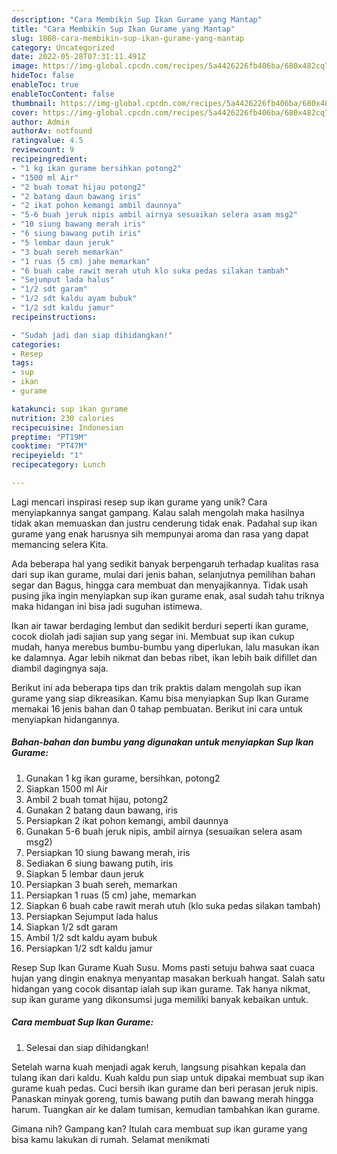 ```yaml
---
description: "Cara Membikin Sup Ikan Gurame yang Mantap"
title: "Cara Membikin Sup Ikan Gurame yang Mantap"
slug: 1860-cara-membikin-sup-ikan-gurame-yang-mantap
category: Uncategorized
date: 2022-05-28T07:31:11.491Z
image: https://img-global.cpcdn.com/recipes/5a4426226fb406ba/680x482cq70/sup-ikan-gurame-foto-resep-utama.jpg
hideToc: false
enableToc: true
enableTocContent: false
thumbnail: https://img-global.cpcdn.com/recipes/5a4426226fb406ba/680x482cq70/sup-ikan-gurame-foto-resep-utama.jpg
cover: https://img-global.cpcdn.com/recipes/5a4426226fb406ba/680x482cq70/sup-ikan-gurame-foto-resep-utama.jpg
author: Admin
authorAv: notfound
ratingvalue: 4.5
reviewcount: 9
recipeingredient:
- "1 kg ikan gurame bersihkan potong2"
- "1500 ml Air"
- "2 buah tomat hijau potong2"
- "2 batang daun bawang iris"
- "2 ikat pohon kemangi ambil daunnya"
- "5-6 buah jeruk nipis ambil airnya sesuaikan selera asam msg2"
- "10 siung bawang merah iris"
- "6 siung bawang putih iris"
- "5 lembar daun jeruk"
- "3 buah sereh memarkan"
- "1 ruas (5 cm) jahe memarkan"
- "6 buah cabe rawit merah utuh klo suka pedas silakan tambah"
- "Sejumput lada halus"
- "1/2 sdt garam"
- "1/2 sdt kaldu ayam bubuk"
- "1/2 sdt kaldu jamur"
recipeinstructions:

- "Sudah jadi dan siap dihidangkan!"
categories:
- Resep
tags:
- sup
- ikan
- gurame

katakunci: sup ikan gurame 
nutrition: 230 calories
recipecuisine: Indonesian
preptime: "PT19M"
cooktime: "PT47M"
recipeyield: "1"
recipecategory: Lunch

---
```





Lagi mencari inspirasi resep sup ikan gurame yang unik? Cara menyiapkannya sangat gampang. Kalau salah mengolah maka hasilnya tidak akan memuaskan dan justru cenderung tidak enak. Padahal sup ikan gurame yang enak harusnya sih mempunyai aroma dan rasa yang dapat memancing selera Kita.





Ada beberapa hal yang sedikit banyak berpengaruh terhadap kualitas rasa dari sup ikan gurame, mulai dari jenis bahan, selanjutnya pemilihan bahan segar dan Bagus, hingga cara membuat dan menyajikannya. Tidak usah pusing jika ingin menyiapkan sup ikan gurame enak,      asal sudah tahu triknya maka hidangan ini bisa jadi suguhan istimewa.














Ikan air tawar berdaging lembut dan sedikit berduri seperti ikan gurame, cocok diolah jadi sajian sup yang segar ini. Membuat sup ikan cukup mudah, hanya merebus bumbu-bumbu yang diperlukan, lalu masukan ikan ke dalamnya. Agar lebih nikmat dan bebas ribet, ikan lebih baik difillet dan diambil dagingnya saja.






Berikut ini ada beberapa tips dan trik praktis dalam mengolah sup ikan gurame yang siap dikreasikan. Kamu bisa menyiapkan Sup Ikan Gurame memakai 16 jenis bahan dan 0 tahap pembuatan. Berikut ini cara untuk menyiapkan hidangannya.

<!--inarticleads1-->

##### Bahan-bahan dan bumbu yang digunakan untuk menyiapkan Sup Ikan Gurame:

1. Gunakan 1 kg ikan gurame, bersihkan, potong2
1. Siapkan 1500 ml Air
1. Ambil 2 buah tomat hijau, potong2
1. Gunakan 2 batang daun bawang, iris
1. Persiapkan 2 ikat pohon kemangi, ambil daunnya
1. Gunakan 5-6 buah jeruk nipis, ambil airnya (sesuaikan selera asam msg2)
1. Persiapkan 10 siung bawang merah, iris
1. Sediakan 6 siung bawang putih, iris
1. Siapkan 5 lembar daun jeruk
1. Persiapkan 3 buah sereh, memarkan
1. Persiapkan 1 ruas (5 cm) jahe, memarkan
1. Siapkan 6 buah cabe rawit merah utuh (klo suka pedas silakan tambah)
1. Persiapkan Sejumput lada halus
1. Siapkan 1/2 sdt garam
1. Ambil 1/2 sdt kaldu ayam bubuk
1. Persiapkan 1/2 sdt kaldu jamur


Resep Sup Ikan Gurame Kuah Susu. Moms pasti setuju bahwa saat cuaca hujan yang dingin enaknya menyantap masakan berkuah hangat. Salah satu hidangan yang cocok disantap ialah sup ikan gurame. Tak hanya nikmat, sup ikan gurame yang dikonsumsi juga memiliki banyak kebaikan untuk. 

<!--inarticleads2-->

##### Cara membuat Sup Ikan Gurame:


1. Selesai dan siap dihidangkan!

Setelah warna kuah menjadi agak keruh, langsung pisahkan kepala dan tulang ikan dari kaldu. Kuah kaldu pun siap untuk dipakai membuat sup ikan gurame kuah pedas. Cuci bersih ikan gurame dan beri perasan jeruk nipis. Panaskan minyak goreng, tumis bawang putih dan bawang merah hingga harum. Tuangkan air ke dalam tumisan, kemudian tambahkan ikan gurame. 

Gimana nih? Gampang kan? Itulah cara membuat sup ikan gurame yang bisa kamu lakukan di rumah. Selamat menikmati
